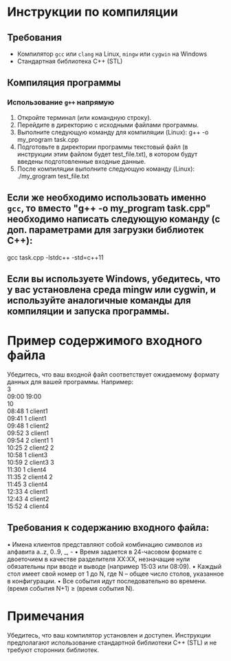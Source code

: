 # Инструкции по компиляции

## Требования
- Компилятор `gcc` или `clang` на Linux, `mingw` или `cygwin` на Windows
- Стандартная библиотека C++ (STL)

## Компиляция программы

### Использование `g++` напрямую

1. Откройте терминал (или командную строку).
2. Перейдите в директорию с исходными файлами программы.
3. Выполните следующую команду для компиляции (Linux):
   g++ -o my_program task.cpp
4. Подготовьте в директории программы текстовый файл (в инструкции этим файлом будет test_file.txt), в котором будут введены подготовленные входные данные.
5. После компиляции выполните следующую команду (Linux):
   ./my_grogram test_file.txt
   
## Если же необходимо использовать именно `gcc`, то вместо "g++ -o my_program task.cpp" необходимо написать следующую команду (с доп. параметрами для загрузки библиотек C++):
gcc task.cpp -lstdc++ -std=c++11

## Если вы используете Windows, убедитесь, что у вас установлена среда mingw или cygwin, и используйте аналогичные команды для компиляции и запуска программы.

# Пример содержимого входного файла
Убедитесь, что ваш входной файл соответствует ожидаемому формату данных для вашей программы. Например:<br />
3<br />
09:00 19:00<br />
10<br />
08:48 1 client1<br />
09:41 1 client1<br />
09:48 1 client2<br />
09:52 3 client1<br />
09:54 2 client1 1<br />
10:25 2 client2 2<br />
10:58 1 client3<br />
10:59 2 client3 3<br />
11:30 1 client4<br />
11:35 2 client4 2<br />
11:45 3 client4<br />
12:33 4 client1<br />
12:43 4 client2<br />
15:52 4 client4<br />

## Требования к содержанию входного файла:
•	Имена клиентов представляют собой комбинацию символов из алфавита a..z, 0..9, _, -
•	Время задается в 24-часовом формате с двоеточием в качестве разделителя XX:XX, незначащие нули обязательны при вводе и выводе (например 15:03 или 08:09).
•	Каждый стол имеет свой номер от 1 до N, где N – общее число столов, указанное в конфигурации.
•	Все события идут последовательно во времени. (время события N+1) ≥ (время события N).

# Примечания
Убедитесь, что ваш компилятор установлен и доступен.
Инструкции предполагают использование стандартной библиотеки C++ (STL) и не требуют сторонних библиотек.
